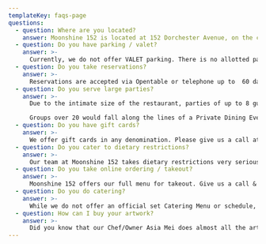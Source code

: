 ```yaml
---
templateKey: faqs-page
questions:
  - question: Where are you located?
    answer: Moonshine 152 is located at 152 Dorchester Avenue, on the corner of Dorchester Avenue & West 4th Street in South Boston. We are one block from the Broadway Red Line train station, with bus connections to the 9,11 and 47 routes. We are a short walk over the Berkely Bridge from the South End & Ink Block neighborhoods.
  - question: Do you have parking / valet?
    answer: >-
      Currently, we do not offer VALET parking. There is no allotted parking for the restaurant & we suggest on-street parking in the neighborhood, including Dorchester Avenue, West 4th Street & Foundry Street, underneath the West Broadway Bridge. Please check all posted parking signs & residential parking notices, as the city does ticket and tow.
  - question: Do you take reservations?
    answer: >-
      Reservations are accepted via Opentable or telephone up to  60 days in advance. Just click the direct reservation link on our website. Please note reservations will not be accepted via voicemail, email, or social media.
  - question: Do you serve large parties?
    answer: >-
      Due to the intimate size of the restaurant, parties of up to 8 guests can be made online. Any groups larger than 8 must call to speak with a staff member regarding availability. The largest group we can accommodate without private rental of the space would be 20 and is based on availability. All reservations over a party of 8 require a credit card as part of our cancellation policy. If your confirmed reservation needs to be canceled we just ask for 24 hours notice, otherwise, you would be subject to a $25/per person cancellation fee issued in the form of a gift card to Moonshine 152  as a result of the loss of business-level revenue required by Moonshine 152. For all reservations that are canceled with more than 24 hours notice, no cancellation fee will be charged.

      Groups over 20 would fall along the lines of a Private Dining Event.  If interested in hosting a private event for a group larger than 20, please contact our Reservation Coordinator, Amanda Rae, for more information at amanda@moonshine152.com
  - question: Do you have gift cards?
    answer: >-
      We offer gift cards in any denomination. Please give us a call at 617.752.4191 or stop by the restaurant and any member of staff can assist you with purchasing.
  - question: Do you cater to dietary restrictions?
    answer: >-
      Our team at Moonshine 152 takes dietary restrictions very seriously. While we do not have a separate allergen menu, many of Chef Asia’s dishes can be modified for allergies. Please alert your server to all dietary restrictions or allergies before ordering.
  - question: Do you take online ordering / takeout?
    answer: >-
      Moonshine 152 offers our full menu for takeout. Give us a call & a member of our staff is happy to assist. We also offer delivery service through three third-party vendors- DoorDash, GrubHub & UberEats. Click the direct ordering link on our website for easy access.
  - question: Do you do catering?
    answer: >-
      While we do not offer an official set Catering Menu or schedule, Chef Asia is happy to discuss delivery, event party trays, and special menu catered items for many of your celebrations.  Thank you very much for considering involving us in your celebrations, feel free to call the restaurant and/or email her at asia@moonshine152.com with information regarding what you're looking for, and we will be sure to get back to you to discuss the best fit/availability.
  - question: How can I buy your artwork?
    answer: >-
      Did you know that our Chef/Owner Asia Mei does almost all the art displayed at Moonshine 152? Please feel free to inquire about purchasing any pieces or requesting similarly inspired custom commissions.  Availability, pricing, and brainstorming requests can be submitted by calling the restaurant, Direct Messaging Chef Asia through Instagram @ChefAsiaMei, or emailing Asia@moonshine152.com
---
```

